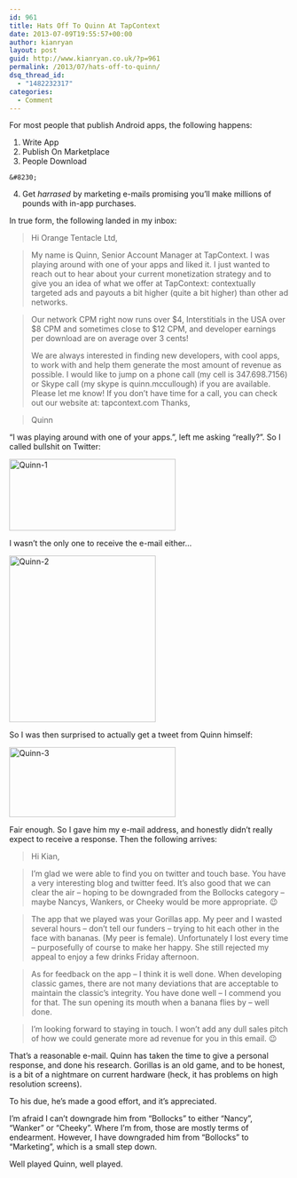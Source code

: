 ```yaml
---
id: 961
title: Hats Off To Quinn At TapContext
date: 2013-07-09T19:55:57+00:00
author: kianryan
layout: post
guid: http://www.kianryan.co.uk/?p=961
permalink: /2013/07/hats-off-to-quinn/
dsq_thread_id:
  - "1482232317"
categories:
  - Comment
---
```

For most people that publish Android apps, the following happens:

  1. Write App
  2. Publish On Marketplace
  3. People Download
  
    &#8230; 
  4. Get _harrased_ by marketing e-mails promising you&#8217;ll make millions of pounds with in-app purchases.

In true form, the following landed in my inbox:

> Hi Orange Tentacle Ltd,
    
> My name is Quinn, Senior Account Manager at TapContext. I was playing around with one of your apps and liked it. I just wanted to reach out to hear about your current monetization strategy and to give you an idea of what we offer at TapContext: contextually targeted ads and payouts a bit higher (quite a bit higher) than other ad networks.
    
> 
    
> Our network CPM right now runs over $4, Interstitials in the USA over $8 CPM and sometimes close to $12 CPM, and developer earnings per download are on average over 3 cents!
> 
> We are always interested in finding new developers, with cool apps, to work with and help them generate the most amount of revenue as possible. I would like to jump on a phone call (my cell is 347.698.7156) or Skype call (my skype is quinn.mccullough) if you are available. Please let me know! If you don&#8217;t have time for a call, you can check out our website at: tapcontext.com Thanks,
   
    
> Quinn

&#8220;I was playing around with one of your apps.&#8221;, left me asking &#8220;really?&#8221;. So I called bullshit on Twitter:

[<img src="http://www.kianryan.co.uk/wp-content/uploads/2013/07/Quinn-1-300x129.png" alt="Quinn-1" width="300" height="129" class="aligncenter size-medium wp-image-975" srcset="http://www.kianryan.co.uk/wp-content/uploads/2013/07/Quinn-1-300x129.png 300w, http://www.kianryan.co.uk/wp-content/uploads/2013/07/Quinn-1.png 335w" sizes="(max-width: 300px) 100vw, 300px" />](https://twitter.com/kianryan/status/352098871813488640)

I wasn&#8217;t the only one to receive the e-mail either&#8230;

[<img src="http://www.kianryan.co.uk/wp-content/uploads/2013/07/Quinn-2-264x300.png" alt="Quinn-2" width="264" height="300" class="aligncenter size-medium wp-image-977" srcset="http://www.kianryan.co.uk/wp-content/uploads/2013/07/Quinn-2-264x300.png 264w, http://www.kianryan.co.uk/wp-content/uploads/2013/07/Quinn-2.png 335w" sizes="(max-width: 264px) 100vw, 264px" />](https://twitter.com/_elj/status/352109514419486720)

So I was then surprised to actually get a tweet from Quinn himself:

[<img src="http://www.kianryan.co.uk/wp-content/uploads/2013/07/Quinn-3-300x126.png" alt="Quinn-3" width="300" height="126" class="aligncenter size-medium wp-image-979" srcset="http://www.kianryan.co.uk/wp-content/uploads/2013/07/Quinn-3-300x126.png 300w, http://www.kianryan.co.uk/wp-content/uploads/2013/07/Quinn-3.png 333w" sizes="(max-width: 300px) 100vw, 300px" />](https://twitter.com/TapContext/status/352144989494575104)

Fair enough. So I gave him my e-mail address, and honestly didn&#8217;t really expect to receive a response. Then the following arrives:

> Hi Kian,
    
> 
    
> I&#8217;m glad we were able to find you on twitter and touch base. You have a very interesting blog and twitter feed. It&#8217;s also good that we can clear the air &#8211; hoping to be downgraded from the Bollocks category &#8211; maybe Nancys, Wankers, or Cheeky would be more appropriate. 😉
    
> 
    
> The app that we played was your Gorillas app. My peer and I wasted several hours &#8211; don&#8217;t tell our funders &#8211; trying to hit each other in the face with bananas. (My peer is female). Unfortunately I lost every time &#8211; purposefully of course to make her happy. She still rejected my appeal to enjoy a few drinks Friday afternoon.
    
> 
    
> As for feedback on the app &#8211; I think it is well done. When developing classic games, there are not many deviations that are acceptable to maintain the classic&#8217;s integrity. You have done well &#8211; I commend you for that. The sun opening its mouth when a banana flies by &#8211; well done.
    
> 
    
> I&#8217;m looking forward to staying in touch. I won&#8217;t add any dull sales pitch of how we could generate more ad revenue for you in this email. 😉

That&#8217;s a reasonable e-mail. Quinn has taken the time to give a personal response, and done his research. Gorillas is an old game, and to be honest, is a bit of a nightmare on current hardware (heck, it has problems on high resolution screens).

To his due, he&#8217;s made a good effort, and it&#8217;s appreciated.

I&#8217;m afraid I can&#8217;t downgrade him from &#8220;Bollocks&#8221; to either &#8220;Nancy&#8221;, &#8220;Wanker&#8221; or &#8220;Cheeky&#8221;. Where I&#8217;m from, those are mostly terms of endearment. However, I have downgraded him from &#8220;Bollocks&#8221; to &#8220;Marketing&#8221;, which is a small step down.

Well played Quinn, well played.